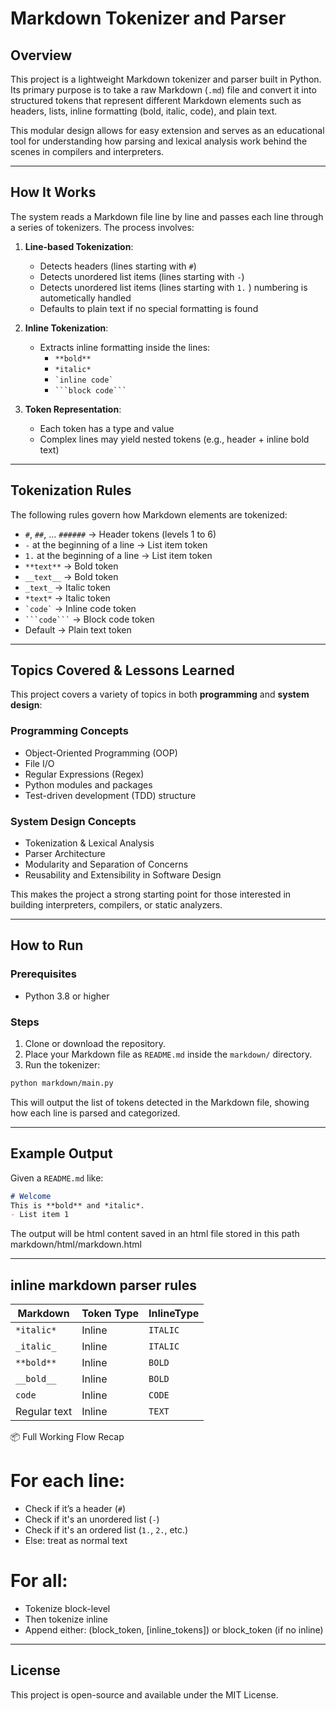 # Markdown Tokenizer and Parser

## Overview

This project is a lightweight Markdown tokenizer and parser built in Python. Its primary purpose is to take a raw Markdown (`.md`) file and convert it into structured tokens that represent different Markdown elements such as headers, lists, inline formatting (bold, italic, code), and plain text.

This modular design allows for easy extension and serves as an educational tool for understanding how parsing and lexical analysis work behind the scenes in compilers and interpreters.

---

## How It Works

The system reads a Markdown file line by line and passes each line through a series of tokenizers. The process involves:

1. **Line-based Tokenization**:
   - Detects headers (lines starting with `#`)
   - Detects unordered list items (lines starting with `-`)
   - Detects unordered list items (lines starting with `1.` ) numbering is autometically handled
   - Defaults to plain text if no special formatting is found

2. **Inline Tokenization**:
   - Extracts inline formatting inside the lines:
     - `**bold**`
     - `*italic*`
     - `` `inline code` ``
     - `` ```block code``` ``

3. **Token Representation**:
   - Each token has a type and value
   - Complex lines may yield nested tokens (e.g., header + inline bold text)

---

## Tokenization Rules

The following rules govern how Markdown elements are tokenized:

- `#`, `##`, ... `######` → Header tokens (levels 1 to 6)
- `-` at the beginning of a line → List item token
- `1.` at the beginning of a line → List item token
- `**text**` → Bold token
- `__text__` → Bold token
-  `_text_` → Italic token
-  `*text*` → Italic token
- `` `code` `` → Inline code token
- `` ```code``` `` → Block code token
- Default → Plain text token

---

## Topics Covered & Lessons Learned

This project covers a variety of topics in both **programming** and **system design**:

### Programming Concepts
- Object-Oriented Programming (OOP)
- File I/O
- Regular Expressions (Regex)
- Python modules and packages
- Test-driven development (TDD) structure

### System Design Concepts
- Tokenization & Lexical Analysis
- Parser Architecture
- Modularity and Separation of Concerns
- Reusability and Extensibility in Software Design

This makes the project a strong starting point for those interested in building interpreters, compilers, or static analyzers.

---

## How to Run

### Prerequisites

- Python 3.8 or higher

### Steps

1. Clone or download the repository.
2. Place your Markdown file as `README.md` inside the `markdown/` directory.
3. Run the tokenizer:

```bash
python markdown/main.py
```

This will output the list of tokens detected in the Markdown file, showing how each line is parsed and categorized.

---

## Example Output

Given a `README.md` like:

```markdown
# Welcome
This is **bold** and *italic*.
- List item 1
```

The output will be html content saved in an html file stored in this path markdown/html/markdown.html

---



## inline markdown parser rules 

| Markdown     | Token Type | InlineType |
| ------------ | ---------- | ---------- |
| `*italic*`   | Inline     | `ITALIC`   |
| `_italic_`   | Inline     | `ITALIC`   |
| `**bold**`   | Inline     | `BOLD`     |
| `__bold__`   | Inline     | `BOLD`     |
| ``code``     | Inline     | `CODE`     |
| Regular text | Inline     | `TEXT`     |


📦 Full Working Flow Recap

# For each line:
- Check if it’s a header (`#`)
- Check if it's an unordered list (`-`)
- Check if it's an ordered list (`1.`, `2.`, etc.)
- Else: treat as normal text

# For all:
- Tokenize block-level
- Then tokenize inline
- Append either: 
    (block_token, [inline_tokens]) or block_token (if no inline)


---

## License

This project is open-source and available under the MIT License.
